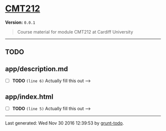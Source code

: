# [CMT212]( https://github.com/martinjc/cmt212.git#readme )

**Version:** `0.0.1`

> Course material for module CMT212 at Cardiff University

* * *

## TODO

## app/description.md

-  [ ] **TODO** `(line 6)`  Actually fill this out -->

## app/index.html

-  [ ] **TODO** `(line 5)`  Actually fill this out -->


* * *

Last generated: Wed Nov 30 2016 12:39:53 by [grunt-todo](https://github.com/leny/grunt-todo).
